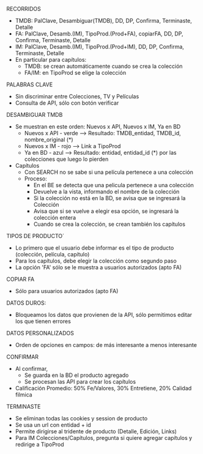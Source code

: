 RECORRIDOS
- TMDB:	PalClave, Desambiguar(TMDB), 						 DD, DP, Confirma, Terminaste, Detalle
- FA:	PalClave, Desamb.(IM), TipoProd.(Prod+FA), copiarFA, DD, DP, Confirma, Terminaste, Detalle
- IM:	PalClave, Desamb.(IM), TipoProd.(Prod+IM),			 DD, DP, Confirma, Terminaste, Detalle
- En particular para capítulos:
	- TMDB: se crean automáticamente cuando se crea la colección
	- FA/IM: en TipoProd se elige la colección

PALABRAS CLAVE
- Sin discriminar entre Colecciones, TV y Películas
- Consulta de API, sólo con botón verificar

DESAMBIGUAR TMDB
- Se muestran en este orden: Nuevos x API, Nuevos x IM, Ya en BD
	- Nuevos x API - verde	--> Resultado: TMDB_entidad, TMDB_id, nombre_original (*)
	- Nuevos x IM - rojo	--> Link a TipoProd
	- Ya en BD - azul		--> Resultado: entidad, entidad_id
	 (*) por las colecciones que luego lo pierden
- Capítulos
	- Con SEARCH no se sabe si una película pertenece a una colección
	- Proceso:
		- En el BE se detecta que una pelicula pertenece a una colección
		- Devuelve a la vista, informando el nombre de la colección
		- Si la colección no está en la BD, se avisa que se ingresará la Colección
		- Avisa que si se vuelve a elegir esa opción, se ingresará la colección entera
		- Cuando se crea la colección, se crean también los capítulos

TIPOS DE PRODUCTO´
- Lo primero que el usuario debe informar es el tipo de producto (colección, película, capítulo)
- Para los capítulos, debe elegir la colección como segundo paso
- La opción 'FA' sólo se le muestra a usuarios autorizados (apto FA)

COPIAR FA
- Sólo para usuarios autorizados (apto FA)

DATOS DUROS:
- Bloqueamos los datos que provienen de la API, sólo permitimos editar los que tienen errores

DATOS PERSONALIZADOS
- Orden de opciones en campos: de más interesante a menos interesante

CONFIRMAR
- Al confirmar,
	- Se guarda en la BD el producto agregado
	- Se procesan las API para crear los capítulos
- Calificación Promedio: 50% Fe/Valores, 30% Entretiene, 20% Calidad filmica

TERMINASTE
- Se eliminan todas las cookies y session de producto
- Se usa un url con entidad + id
- Permite dirigirse al tridente de producto (Detalle, Edición, Links)
- Para IM Colecciones/Capítulos, pregunta si quiere agregar capítulos y redirige a TipoProd
